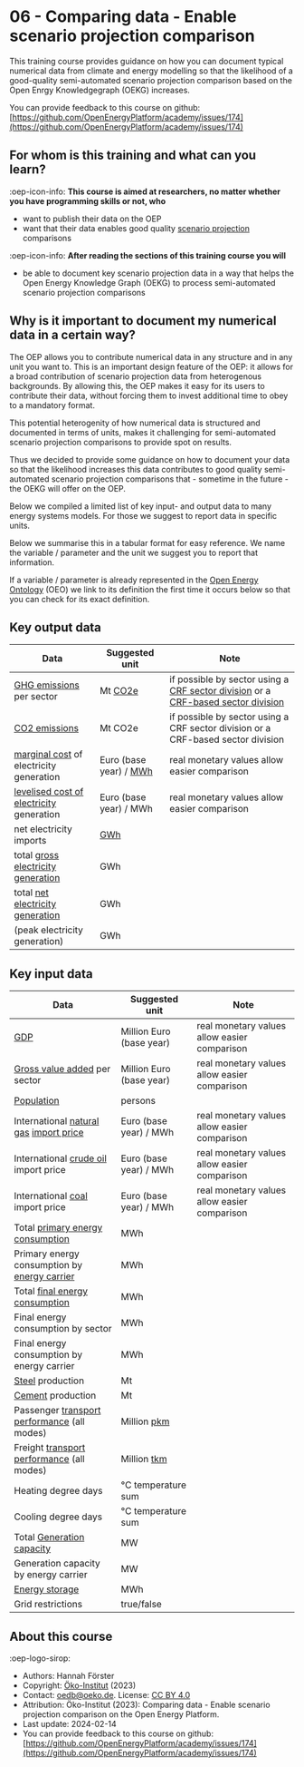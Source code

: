 # 06 - Comparing data - Enable scenario projection comparison

This training course provides guidance on how you can document typical numerical data from climate and energy modelling so
that the likelihood of a good-quality semi-automated scenario projection comparison based on the Open Enrgy Knowledgegraph (OEKG) increases.

You can provide feedback to this course on github: [https://github.com/OpenEnergyPlatform/academy/issues/174](https://github.com/OpenEnergyPlatform/academy/issues/174)

## For whom is this training and what can you learn?

:oep-icon-info: **This course is aimed at researchers, no matter whether you have programming skills or not, who**

- want to publish their data on the OEP
- want that their data enables good quality [scenario projection](https://openenergy-platform.org/ontology/oeo/OEO_00010262) comparisons

:oep-icon-info: **After reading the sections of this training course you will**

- be able to document key scenario projection data in a way that helps the Open Energy Knowledge Graph (OEKG) to process semi-automated scenario projection comparisons

## Why is it important to document my numerical data in a certain way?

The OEP allows you to contribute numerical data in any structure and in any unit you want to. This is an important design feature of the OEP: it allows for a broad contribution of scenario projection data from heterogenous backgrounds. By allowing this, the OEP makes it easy for its users to contribute their data, without forcing them to invest additional time to obey to a mandatory format.

This potential heterogenity of how numerical data is structured and documented in terms of units, makes it challenging for semi-automated scenario projection comparisons to provide spot on results.

Thus we decided to provide some guidance on how to document your data so that the likelihood increases this data contributes to good quality semi-automated scenario projection comparisons that - sometime in the future - the OEKG will offer on the OEP.

Below we compiled a limited list of key input- and output data to many energy systems models. For those we suggest to report data in specific units.

Below we summarise this in a tabular format for easy reference. We name the variable / parameter and the unit we suggest you to report that information.

If a variable / parameter is already represented in the [Open Energy Ontology](https://openenergy-platform.org/ontology/) (OEO) we link to its definition the first time it occurs below so that you can check for its exact definition.

## Key output data

| Data                                                                                                  | Suggested unit                                                                      | Note                                                                                                                                                                                                       |
| ----------------------------------------------------------------------------------------------------- | ----------------------------------------------------------------------------------- | ---------------------------------------------------------------------------------------------------------------------------------------------------------------------------------------------------------- |
| [GHG emissions](https://openenergy-platform.org/ontology/oeo/OEO_00140082) per sector                 | Mt [CO2e](https://openenergy-platform.org/ontology/oeo/OEO_00140083)                | if possible by sector using a [CRF sector division](https://openenergy-platform.org/ontology/oeo/OEO_00010402) or a [CRF-based sector division](https://openenergy-platform.org/ontology/oeo/OEO_00010402) |
| [CO2 emissions](http://openenergy-platform.org/ontology/oeo/OEO_00260008)                             | Mt CO2e                                                                             | if possible by sector using a CRF sector division or a CRF-based sector division                                                                                                                           |
| [marginal cost](https://openenergy-platform.org/ontology/oeo/OEO_00040008) of electricity generation  | Euro (base year) / [MWh](https://openenergy-platform.org/ontology/oeo/OEO_00050008) | real monetary values allow easier comparison                                                                                                                                                               |
| [levelised cost of electricity](https://openenergy-platform.org/ontology/oeo/OEO_00020127) generation | Euro (base year) / MWh                                                              | real monetary values allow easier comparison                                                                                                                                                               |
| net electricity imports                                                                               | [GWh](https://openenergy-platform.org/ontology/oeo/OEO_00050011)                    |                                                                                                                                                                                                            |
| total [gross electricity generation](https://openenergy-platform.org/ontology/oeo/OEO_00240012)       | GWh                                                                                 |                                                                                                                                                                                                            |
| total [net electricity generation](https://openenergy-platform.org/ontology/oeo/OEO_00240013)         | GWh                                                                                 |                                                                                                                                                                                                            |
| (peak electricity generation)                                                                         | GWh                                                                                 |                                                                                                                                                                                                            |

## Key input data

| Data                                                                                                                                                             | Suggested unit                                                          | Note                                         |
| ---------------------------------------------------------------------------------------------------------------------------------------------------------------- | ----------------------------------------------------------------------- | -------------------------------------------- |
| [GDP](https://openenergy-platform.org/ontology/oeo/OEO_00140013)                                                                                                 | Million Euro (base year)                                                | real monetary values allow easier comparison |
| [Gross value added](https://openenergy-platform.org/ontology/oeo/OEO_00140023) per sector                                                                        | Million Euro (base year)                                                | real monetary values allow easier comparison |
| [Population](https://openenergy-platform.org/ontology/oeo/OEO_00230013)                                                                                          | persons                                                                 |                                              |
| International [natural gas](https://openenergy-platform.org/ontology/oeo/OEO_00000292) [import price](https://openenergy-platform.org/ontology/oeo/OEO_00240036) | Euro (base year) / MWh                                                  | real monetary values allow easier comparison |
| International [crude oil](https://openenergy-platform.org/ontology/oeo/OEO_00000115) import price                                                                | Euro (base year) / MWh                                                  | real monetary values allow easier comparison |
| International [coal](https://openenergy-platform.org/ontology/oeo/OEO_00000088) import price                                                                     | Euro (base year) / MWh                                                  | real monetary values allow easier comparison |
| Total [primary energy consumption](https://openenergy-platform.org/ontology/oeo/OEO_00050018)                                                                    | MWh                                                                     |                                              |
| Primary energy consumption by [energy carrier](https://openenergy-platform.org/ontology/oeo/OEO_00020039)                                                        | MWh                                                                     |                                              |
| Total [final energy consumption](https://openenergy-platform.org/ontology/oeo/OEO_00050016)                                                                      | MWh                                                                     |                                              |
| Final energy consumption by sector                                                                                                                               | MWh                                                                     |                                              |
| Final energy consumption by energy carrier                                                                                                                       | MWh                                                                     |                                              |
| [Steel](https://openenergy-platform.org/ontology/oeo/OEO_00240034) production                                                                                    | Mt                                                                      |                                              |
| [Cement](https://openenergy-platform.org/ontology/oeo/OEO_00240029) production                                                                                   | Mt                                                                      |                                              |
| Passenger [transport performance](http://openenergy-platform.org/ontology/oeo/OEO_00320000) (all modes)                                                          | Million [pkm](http://openenergy-platform.org/ontology/oeo/OEO_00320002) |                                              |
| Freight [transport performance](http://openenergy-platform.org/ontology/oeo/OEO_00320000) (all modes)                                                            | Million [tkm](http://openenergy-platform.org/ontology/oeo/OEO_00320003) |                                              |
| Heating degree days                                                                                                                                              | °C temperature sum                                                      |                                              |
| Cooling degree days                                                                                                                                              | °C temperature sum                                                      |                                              |
| Total [Generation capacity](https://openenergy-platform.org/ontology/oeo/OEO_00010257)                                                                           | MW                                                                      |                                              |
| Generation capacity by energy carrier                                                                                                                            | MW                                                                      |                                              |
| [Energy storage](http://openenergy-platform.org/ontology/oeo/OEO_00230000)                                                                                       | MWh                                                                     |                                              |
| Grid restrictions                                                                                                                                                | true/false                                                              |                                              |

## About this course

:oep-logo-sirop:

- Authors: Hannah Förster
- Copyright: [Öko-Institut](https://www.oeko.de) (2023)
- Contact: oedb@oeko.de. License: [CC BY 4.0](https://creativecommons.org/licenses/by/4.0/deed.en)
- Attribution: Öko-Institut (2023): Comparing data - Enable scenario projection comparison on the Open Energy Platform.
- Last update: 2024-02-14
- You can provide feedback to this course on github: [https://github.com/OpenEnergyPlatform/academy/issues/174](https://github.com/OpenEnergyPlatform/academy/issues/174)
